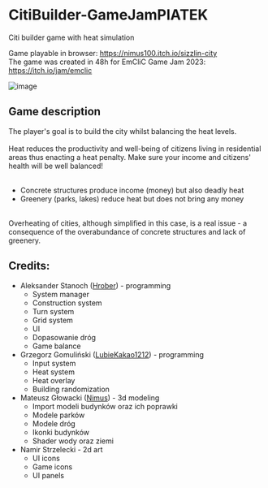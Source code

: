 # CitiBuilder-GameJamPIATEK

Citi builder game with heat simulation

Game playable in browser: https://nimus100.itch.io/sizzlin-city <br>
The game was created in 48h for EmCliC Game Jam 2023: https://itch.io/jam/emclic

![image](https://github.com/user-attachments/assets/d3fdbb17-47d4-46f0-868f-9781665ed37a)


## Game description
The player's goal is to build the city whilst balancing the heat levels.
<br><br>
Heat reduces the productivity and well-being of citizens living in residential areas thus enacting a heat penalty. Make sure your income and citizens' health will be well balanced!
<br><br>
- Concrete structures produce income (money) but also deadly heat
- Greenery (parks, lakes) reduce heat but does not bring any money
<br>
Overheating of cities, although simplified in this case, is a real issue - a consequence of the overabundance of concrete structures and lack of greenery.


## Credits:

- Aleksander Stanoch ([Hrober](https://github.com/Hrober0)) - programming
  - System manager
  - Construction system
  - Turn system
  - Grid system
  - UI
  - Dopasowanie dróg
  - Game balance
- Grzegorz Gomuliński ([LubieKakao1212](https://github.com/LubieKakao1212)) - programming
  - Input system
  - Heat system
  - Heat overlay
  - Building randomization
- Mateusz Głowacki ([Nimus](https://github.com/Nimus1)) - 3d modeling
  - Import modeli budynków oraz ich poprawki
  - Modele parków
  - Modele dróg
  - Ikonki budynków
  - Shader wody oraz ziemi
- Namir Strzelecki - 2d art
  - UI icons
  - Game icons
  - UI panels
